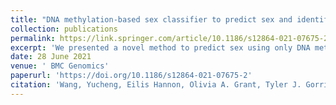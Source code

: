 ```yaml
---
title: "DNA methylation-based sex classifier to predict sex and identify sex chromosome aneuploidy"
collection: publications
permalink: https://link.springer.com/article/10.1186/s12864-021-07675-2
excerpt: 'We presented a novel method to predict sex using only DNA methylation beta values, which can be readily applied to almost all DNA methylation datasets of different formats uploaded to GEO. We identified 4345 significantly (p<0.01) sex-associated CpG sites present on both 450K and EPIC arrays, and constructed a sex classifier based on the two first principal components of the DNA methylation data of sex-associated probes mapped on sex chromosomes. The proposed sex classifier not only can be used for sex predictions but also applied to identify samples with sex chromosome aneuploidy.'
date: 28 June 2021
venue: ' BMC Genomics'
paperurl: 'https://doi.org/10.1186/s12864-021-07675-2'
citation: 'Wang, Yucheng, Eilis Hannon, Olivia A. Grant, Tyler J. Gorrie-Stone, Meena Kumari, Jonathan Mill, Xiaojun Zhai, Klaus D. McDonald-Maier, and Leonard C. Schalkwyk. "DNA methylation-based sex classifier to predict sex and identify sex chromosome aneuploidy." BMC genomics 22, no. 1 (2021): 484.'
---
```

